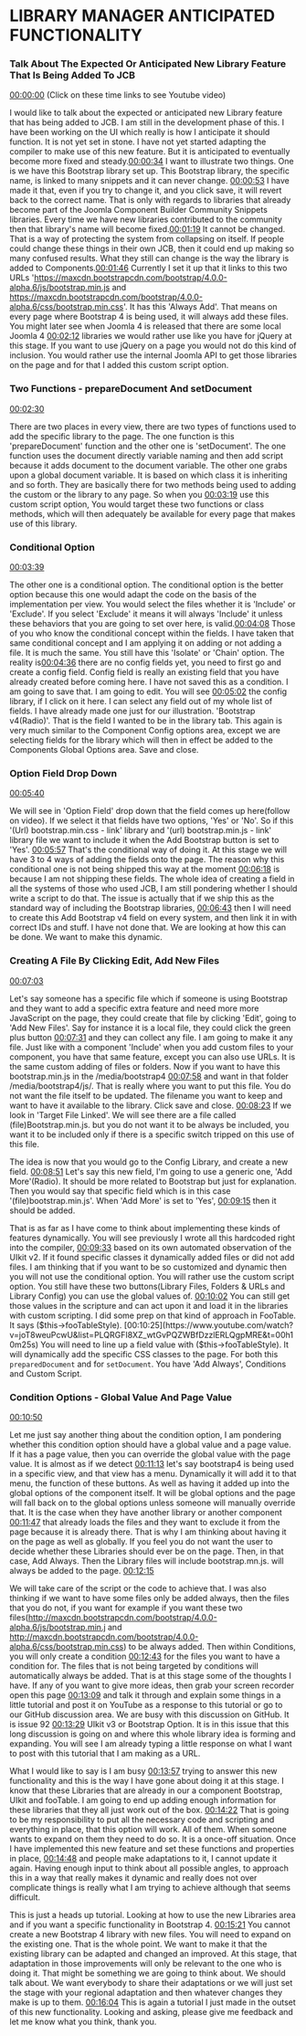 # LIBRARY MANAGER ANTICIPATED FUNCTIONALITY

### Talk About The Expected Or Anticipated New Library Feature That Is Being Added To JCB

[00:00:00](https://www.youtube.com/watch?v=joT8weuPcwU&list=PLQRGFI8XZ_wtGvPQZWBfDzzlERLQgpMRE&t=00h00m00s)
(Click on these time links to see Youtube video)

I would like to talk about the expected or anticipated new Library feature that has being added to JCB. I am still in the development phase of this. I have been working on the UI which really is how I anticipate it should function. It is not yet set in stone. I have not yet started adapting the compiler to make use of this new feature. But it is anticipated to eventually become more fixed and steady.[00:00:34](https://www.youtube.com/watch?v=joT8weuPcwU&list=PLQRGFI8XZ_wtGvPQZWBfDzzlERLQgpMRE&t=00h00m34s)  I want to illustrate two things. One is we have this Bootstrap library set up. This Bootstrap library, the specific name, is linked to many snippets and it can never change. [00:00:53](https://www.youtube.com/watch?v=joT8weuPcwU&list=PLQRGFI8XZ_wtGvPQZWBfDzzlERLQgpMRE&t=00h00m53s) I have made it that, even if you try to change it, and you click save, it will revert back to the correct name. That is only with regards to libraries that already become part of the Joomla Component Builder Community Snippets libraries. Every time we have new libraries contributed to the community then that library's name will become fixed.[00:01:19](https://www.youtube.com/watch?v=joT8weuPcwU&list=PLQRGFI8XZ_wtGvPQZWBfDzzlERLQgpMRE&t=00h01m19s)  It cannot be changed. That is a way of protecting the system from collapsing on itself. If people could change these things in their own JCB, then it could end up making so many confused results. What they still can change is the way the library is added to Components.[00:01:46](https://www.youtube.com/watch?v=joT8weuPcwU&list=PLQRGFI8XZ_wtGvPQZWBfDzzlERLQgpMRE&t=00h01m46s)  Currently I set it up that it links to this two URLs 'https://maxcdn.bootstrapcdn.com/bootstrap/4.0.0-alpha.6/js/bootstrap.min.js and https://maxcdn.bootstrapcdn.com/bootstrap/4.0.0-alpha.6/css/bootstrap.min.css'. It has this 'Always Add'. That means on every page where Bootstrap 4 is being used, it will always add these files. You might later see when Joomla 4 is released that there are some local Joomla 4 [00:02:12](https://www.youtube.com/watch?v=joT8weuPcwU&list=PLQRGFI8XZ_wtGvPQZWBfDzzlERLQgpMRE&t=00h02m12s) libraries we would rather use like you have for jQuery at this stage. If you want to use jQuery on a page you would not do this kind of inclusion. You would rather use the internal Joomla API to get those libraries on the page and for that I added this custom script option.

### Two Functions - prepareDocument And setDocument

[00:02:30](https://www.youtube.com/watch?v=joT8weuPcwU&list=PLQRGFI8XZ_wtGvPQZWBfDzzlERLQgpMRE&t=00h02m30s)

There are two places in every view, there are two types of functions used to add the specific library to the page. The one function is this 'prepareDocument' function and the other one is 'setDocument'. The one function uses the document directly variable naming and then add script because it adds document to the document variable. The other one grabs upon a global document variable. It is based on which class it is inheriting and so forth. They are basically there for two methods being used to adding the custom or the library to any page. So when you [00:03:19](https://www.youtube.com/watch?v=joT8weuPcwU&list=PLQRGFI8XZ_wtGvPQZWBfDzzlERLQgpMRE&t=00h03m19s) use this custom script option, You would target these two functions or class methods, which will then adequately be available for every page that makes use of this library. 

### Conditional Option

[00:03:39](https://www.youtube.com/watch?v=joT8weuPcwU&list=PLQRGFI8XZ_wtGvPQZWBfDzzlERLQgpMRE&t=00h03m39s)

The other one is a conditional option. The conditional option is the better option because this one would adapt the code on the basis of the implementation per view. You would select the files whether it is 'Include' or 'Exclude'. If you select 'Exclude' it means it will always 'Include' it unless these behaviors that you are going to set over here, is valid.[00:04:08](https://www.youtube.com/watch?v=joT8weuPcwU&list=PLQRGFI8XZ_wtGvPQZWBfDzzlERLQgpMRE&t=00h04m08s)  Those of you who know the conditional concept within the fields. I have taken that same conditional concept and I am applying it on adding or not adding a file. It is much the same. You still have this 'Isolate' or 'Chain' option. The reality is[00:04:36](https://www.youtube.com/watch?v=joT8weuPcwU&list=PLQRGFI8XZ_wtGvPQZWBfDzzlERLQgpMRE&t=00h04m36s) there are no config fields yet, you need to first go and create a config field. Config field is really an existing field that you have already created before coming here. I have not saved this as a condition. I am going to save that. I am going to edit. You will see [00:05:02](https://www.youtube.com/watch?v=joT8weuPcwU&list=PLQRGFI8XZ_wtGvPQZWBfDzzlERLQgpMRE&t=00h05m02s) the config library, if I click on it here. I can select any field out of my whole list of fields. I have already made one just for our illustration. 'Bootstrap v4(Radio)'. That is the field I wanted to be in the library tab. This again is very much similar to the Component Config options area, except we are selecting fields for the library which will then in effect be added to the Components Global Options area. Save and close. 

### Option Field Drop Down

[00:05:40](https://www.youtube.com/watch?v=joT8weuPcwU&list=PLQRGFI8XZ_wtGvPQZWBfDzzlERLQgpMRE&t=00h05m40s)

We will see in 'Option Field' drop down that the field comes up here(follow on video). If we select it that fields have two options, 'Yes' or 'No'. So if this '(Url) bootstrap.min.css - link' library and '(url) bootstrap.min.js - link' library file we want to include it when the Add Bootstrap button is set to 'Yes'. [00:05:57](https://www.youtube.com/watch?v=joT8weuPcwU&list=PLQRGFI8XZ_wtGvPQZWBfDzzlERLQgpMRE&t=00h05m57s) That's the conditional way of doing it. At this stage we will have 3 to 4 ways of adding the fields onto the page. The reason why this conditional one is not being shipped this way at the moment [00:06:18](https://www.youtube.com/watch?v=joT8weuPcwU&list=PLQRGFI8XZ_wtGvPQZWBfDzzlERLQgpMRE&t=00h06m18s) is because I am not shipping these fields. The whole idea of creating a field in all the systems of those who used JCB, I am still pondering whether I should write a script to do that. The issue is actually that if we ship this as the standard way of including the Bootstrap libraries, [00:06:43](https://www.youtube.com/watch?v=joT8weuPcwU&list=PLQRGFI8XZ_wtGvPQZWBfDzzlERLQgpMRE&t=00h06m43s) then I will need to create this Add Bootstrap v4 field on every system, and then link it in with correct IDs and stuff. I have not done that. We are looking at how this can be done. We want to make this dynamic.

### Creating A File By Clicking Edit, Add New Files

[00:07:03](https://www.youtube.com/watch?v=joT8weuPcwU&list=PLQRGFI8XZ_wtGvPQZWBfDzzlERLQgpMRE&t=00h07m03s)

Let's say someone has a specific file which if someone is using Bootstrap and they want to add a specific extra feature and need more more JavaScript on the page, they could create that file by clicking 'Edit', going to 'Add New Files'. Say for instance it is a local file, they could click the green plus button [00:07:31](https://www.youtube.com/watch?v=joT8weuPcwU&list=PLQRGFI8XZ_wtGvPQZWBfDzzlERLQgpMRE&t=00h07m31s) and they can collect any file. I am going to make it any file. Just like with a component 'Include' when you add custom files to your component, you have that same feature, except you can also use URLs. It is the same custom adding of files or folders. Now if you want to have this bootstrap.min.js in the /media/bootstrap4 [00:07:58](https://www.youtube.com/watch?v=joT8weuPcwU&list=PLQRGFI8XZ_wtGvPQZWBfDzzlERLQgpMRE&t=00h07m58s) and want in that folder /media/bootstrap4/js/. That is really where you want to put this file. You do not want the file itself to be updated. The filename you want to keep and want to have it available to the library. Click save and close. [00:08:23](https://www.youtube.com/watch?v=joT8weuPcwU&list=PLQRGFI8XZ_wtGvPQZWBfDzzlERLQgpMRE&t=00h08m23s) If we look in 'Target File Linked'. We will see there are a file called (file)Bootstrap.min.js. but you do not want it to be always be included, you want it to be included only if there is a specific switch tripped on this use of this file.

 The idea is now that you would go to the Config Library, and create a new field. [00:08:51](https://www.youtube.com/watch?v=joT8weuPcwU&list=PLQRGFI8XZ_wtGvPQZWBfDzzlERLQgpMRE&t=00h08m51s) Let's say this new field, I'm going to use a generic one, 'Add More'(Radio). It should be more related to Bootstrap but just for explanation. Then you would say that specific field which is in this case '(file)bootstrap.min.js'. When 'Add More' is set to 'Yes', [00:09:15](https://www.youtube.com/watch?v=joT8weuPcwU&list=PLQRGFI8XZ_wtGvPQZWBfDzzlERLQgpMRE&t=00h09m15s) then it should be added. 

That is as far as I have come to think about implementing these kinds of features dynamically. You will see previously I wrote all this hardcoded right into the compiler, [00:09:33](https://www.youtube.com/watch?v=joT8weuPcwU&list=PLQRGFI8XZ_wtGvPQZWBfDzzlERLQgpMRE&t=00h09m33s) based on its own automated observation of the UIkit v2. If it found specific classes it dynamically added files or did not add files. I am thinking that if you want to be so customized and dynamic then you will not use the conditional option. You will rather use the custom script option. You still have these two buttons(Library Files, Folders & URLs and Library Config) you can use the global values of. [00:10:02](https://www.youtube.com/watch?v=joT8weuPcwU&list=PLQRGFI8XZ_wtGvPQZWBfDzzlERLQgpMRE&t=00h10m02s)  You can still get those values in the scripture and can act upon it and load it in the libraries with custom scripting. I did some prep on that kind of approach in FooTable. It says ($this->fooTableStyle). [00:10:25](https://www.youtube.com/watch?v=joT8weuPcwU&list=PLQRGFI8XZ_wtGvPQZWBfDzzlERLQgpMRE&t=00h10m25s) You will need to line up a field value with ($this->fooTableStyle). It will dynamically add the specific CSS classes to the page. For both this `preparedDocument` and for `setDocument`.  You have 'Add Always', Conditions and Custom Script. 

### Condition Options - Global Value And Page Value

[00:10:50](https://www.youtube.com/watch?v=joT8weuPcwU&list=PLQRGFI8XZ_wtGvPQZWBfDzzlERLQgpMRE&t=00h10m50s)

Let me just say another thing about the condition option, I am pondering whether this condition option should have a global value and a page value. If it has a page value, then you can override the global value with the page value. It is almost as if we detect [00:11:13](https://www.youtube.com/watch?v=joT8weuPcwU&list=PLQRGFI8XZ_wtGvPQZWBfDzzlERLQgpMRE&t=00h11m13s) let's say bootstrap4 is being used in a specific view, and that view has a menu. Dynamically it will add it to that menu, the function of these buttons. As well as having it added up into the global options of the component itself. It will be global options and the page will fall back on to the global options unless someone will manually override that. It is the case when they have another library or another component [00:11:47](https://www.youtube.com/watch?v=joT8weuPcwU&list=PLQRGFI8XZ_wtGvPQZWBfDzzlERLQgpMRE&t=00h11m47s) that already loads the files and they want to exclude it from the page because it is already there. That is why I am thinking about having it on the page as well as globally. If you feel you do not want the user to decide whether these Libraries should ever be on the page. Then, in that case, Add Always. Then the Library files will include bootstrap.mn.js. will always be added to the page. [00:12:15](https://www.youtube.com/watch?v=joT8weuPcwU&list=PLQRGFI8XZ_wtGvPQZWBfDzzlERLQgpMRE&t=00h12m15s) 

We will take care of the script or the code to achieve that. I was also thinking if we want to have some files only be added always, then the files that you do not, if you want for example if you want these two files(http://maxcdn.bootstrapcdn.com/bootstrap/4.0.0-alpha.6/js/bootstrap.min.j and http://maxcdn.bootstrapcdn.com/bootstrap/4.0.0-alpha.6/css/bootstrap.min.css) to be always added. Then within Conditions, you will only create a condition [00:12:43](https://www.youtube.com/watch?v=joT8weuPcwU&list=PLQRGFI8XZ_wtGvPQZWBfDzzlERLQgpMRE&t=00h12m43s) for the files you want to have a condition for. The files that is not being targeted by conditions will automatically always be added. That is at this stage some of the thoughts I have. If any of you want to give more ideas, then grab your screen recorder open this page [00:13:09](https://www.youtube.com/watch?v=joT8weuPcwU&list=PLQRGFI8XZ_wtGvPQZWBfDzzlERLQgpMRE&t=00h13m09s) and talk it through and explain some things in a little tutorial and post it on YouTube as a response to this tutorial or go to our GitHub discussion area. We are busy with this discussion on GitHub. It is issue 92 [00:13:29](https://www.youtube.com/watch?v=joT8weuPcwU&list=PLQRGFI8XZ_wtGvPQZWBfDzzlERLQgpMRE&t=00h13m29s) UIkit v3 or Bootstrap Option. It is in this issue that this long discussion is going on and where this whole library idea is forming and expanding. You will see I am already typing a little response on what I want to post with this tutorial that I am making as a URL.

What I would like to say is I am busy [00:13:57](https://www.youtube.com/watch?v=joT8weuPcwU&list=PLQRGFI8XZ_wtGvPQZWBfDzzlERLQgpMRE&t=00h13m57s) trying to answer this new functionality and this is the way I have gone about doing it at this stage. I know that these Libraries that are already in our a component Bootstrap, UIkit and fooTable. I am going to end up adding enough information for these libraries that they all just work out of the box. [00:14:22](https://www.youtube.com/watch?v=joT8weuPcwU&list=PLQRGFI8XZ_wtGvPQZWBfDzzlERLQgpMRE&t=00h14m22s) That is going to be my responsibility to put all the necessary code and scripting and everything in place, that this option will work. All of them. When someone wants to expand on them they need to do so. It is a once-off situation. Once I have implemented this new feature and set these functions and properties in place, [00:14:48](https://www.youtube.com/watch?v=joT8weuPcwU&list=PLQRGFI8XZ_wtGvPQZWBfDzzlERLQgpMRE&t=00h14m48s) and people make adaptations to it, I cannot update it again. Having enough input to think about all possible angles, to approach this in a way that really makes it dynamic and really does not over complicate things is really what I am trying to achieve although that seems difficult. 

This is just a heads up tutorial. Looking at how to use the new Libraries area and if you want a specific functionality in Bootstrap 4. [00:15:21](https://www.youtube.com/watch?v=joT8weuPcwU&list=PLQRGFI8XZ_wtGvPQZWBfDzzlERLQgpMRE&t=00h15m21s) You cannot create a new Bootstrap 4 library with new files. You will need to expand on the existing one. That is the whole point. We want to make it that the existing library can be adapted and changed an improved. At this stage, that adaptation in those improvements will only be relevant to the one who is doing it. That might be something we are going to think about. We should talk about. We want everybody to share their adaptations or we will just set the stage with your regional adaptation and then whatever changes they make is up to them. [00:16:04](https://www.youtube.com/watch?v=joT8weuPcwU&list=PLQRGFI8XZ_wtGvPQZWBfDzzlERLQgpMRE&t=00h16m04s) This is again a tutorial I just made in the outset of this new functionality. Looking and asking, please give me feedback and let me know what you think, thank you.
